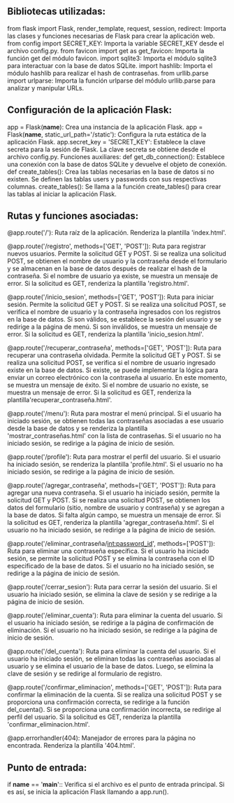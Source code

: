 ## Bibliotecas utilizadas:
from flask import Flask, render_template, request, session, redirect: Importa las clases y funciones necesarias de Flask para crear la aplicación web.
from config import SECRET_KEY: Importa la variable SECRET_KEY desde el archivo config.py.
from favicon import get as get_favicon: Importa la función get del módulo favicon.
import sqlite3: Importa el módulo sqlite3 para interactuar con la base de datos SQLite.
import hashlib: Importa el módulo hashlib para realizar el hash de contraseñas.
from urllib.parse import urlparse: Importa la función urlparse del módulo urllib.parse para analizar y manipular URLs.

## Configuración de la aplicación Flask:
app = Flask(__name__): Crea una instancia de la aplicación Flask.
app = Flask(__name__, static_url_path='/static'): Configura la ruta estática de la aplicación Flask.
app.secret_key = 'SECRET_KEY': Establece la clave secreta para la sesión de Flask. La clave secreta se obtiene desde el archivo config.py.
Funciones auxiliares:
def get_db_connection(): Establece una conexión con la base de datos SQLite y devuelve el objeto de conexión.
def create_tables(): Crea las tablas necesarias en la base de datos si no existen. Se definen las tablas users y passwords con sus respectivas columnas.
create_tables(): Se llama a la función create_tables() para crear las tablas al iniciar la aplicación Flask.

## Rutas y funciones asociadas:
@app.route('/'): Ruta raíz de la aplicación. Renderiza la plantilla 'index.html'.

@app.route('/registro', methods=['GET', 'POST']): Ruta para registrar nuevos usuarios. Permite la solicitud GET y POST. Si se realiza una solicitud POST, se obtienen el nombre de usuario y la contraseña desde el formulario y se almacenan en la base de datos después de realizar el hash de la contraseña. Si el nombre de usuario ya existe, se muestra un mensaje de error. Si la solicitud es GET, renderiza la plantilla 'registro.html'.

@app.route('/inicio_sesion', methods=['GET', 'POST']): Ruta para iniciar sesión. Permite la solicitud GET y POST. Si se realiza una solicitud POST, se verifica el nombre de usuario y la contraseña ingresados con los registros en la base de datos. Si son válidos, se establece la sesión del usuario y se redirige a la página de menú. Si son inválidos, se muestra un mensaje de error. Si la solicitud es GET, renderiza la plantilla 'inicio_sesion.html'.

@app.route('/recuperar_contraseña', methods=['GET', 'POST']): Ruta para recuperar una contraseña olvidada. Permite la solicitud GET y POST. Si se realiza una solicitud POST, se verifica si el nombre de usuario ingresado existe en la base de datos. Si existe, se puede implementar la lógica para enviar un correo electrónico con la contraseña al usuario. En este momento, se muestra un mensaje de éxito. Si el nombre de usuario no existe, se muestra un mensaje de error. Si la solicitud es GET, renderiza la plantilla'recuperar_contraseña.html'.

@app.route('/menu'): Ruta para mostrar el menú principal. Si el usuario ha iniciado sesión, se obtienen todas las contraseñas asociadas a ese usuario desde la base de datos y se renderiza la plantilla 'mostrar_contraseñas.html' con la lista de contraseñas. Si el usuario no ha iniciado sesión, se redirige a la página de inicio de sesión.

@app.route('/profile'): Ruta para mostrar el perfil del usuario. Si el usuario ha iniciado sesión, se renderiza la plantilla 'profile.html'. Si el usuario no ha iniciado sesión, se redirige a la página de inicio de sesión.

@app.route('/agregar_contraseña', methods=['GET', 'POST']): Ruta para agregar una nueva contraseña. Si el usuario ha iniciado sesión, permite la solicitud GET y POST. Si se realiza una solicitud POST, se obtienen los datos del formulario (sitio, nombre de usuario y contraseña) y se agregan a la base de datos. Si falta algún campo, se muestra un mensaje de error. Si la solicitud es GET, renderiza la plantilla 'agregar_contraseña.html'. Si el usuario no ha iniciado sesión, se redirige a la página de inicio de sesión.

@app.route('/eliminar_contraseña/<int:password_id>', methods=['POST']): Ruta para eliminar una contraseña específica. Si el usuario ha iniciado sesión, se permite la solicitud POST y se elimina la contraseña con el ID especificado de la base de datos. Si el usuario no ha iniciado sesión, se redirige a la página de inicio de sesión.

@app.route('/cerrar_sesion'): Ruta para cerrar la sesión del usuario. Si el usuario ha iniciado sesión, se elimina la clave de sesión y se redirige a la página de inicio de sesión.

@app.route('/eliminar_cuenta'): Ruta para eliminar la cuenta del usuario. Si el usuario ha iniciado sesión, se redirige a la página de confirmación de eliminación. Si el usuario no ha iniciado sesión, se redirige a la página de inicio de sesión.

@app.route('/del_cuenta'): Ruta para eliminar la cuenta del usuario. Si el usuario ha iniciado sesión, se eliminan todas las contraseñas asociadas al usuario y se elimina el usuario de la base de datos. Luego, se elimina la clave de sesión y se redirige al formulario de registro.

@app.route('/confirmar_eliminacion', methods=['GET', 'POST']): Ruta para confirmar la eliminación de la cuenta. Si se realiza una solicitud POST y se proporciona una confirmación correcta, se redirige a la función del_cuenta(). Si se proporciona una confirmación incorrecta, se redirige al perfil del usuario. Si la solicitud es GET, renderiza la plantilla 'confirmar_eliminacion.html'.

@app.errorhandler(404): Manejador de errores para la página no encontrada. Renderiza la plantilla '404.html'.

## Punto de entrada:
if __name__ == '__main__':: Verifica si el archivo es el punto de entrada principal. Si es así, se inicia la aplicación Flask llamando a app.run().
